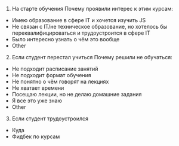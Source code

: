 1. На старте обучения 
Почему проявили интерес к этим курсам:
  - Имею образование в сфере IT и хочется изучить JS
  - Не связан с IT/не техническое образование, но хотелось бы переквалифицироваться и трудоустроится в сфере IT
  - Было интересно узнать о чём это вообще
  - Other
  
2. Если студент перестал учиться
  Почему решили не обучаться:
  - Не подходит расписание занятий
  - Не подходит формат обучения
  - Не понятно о чём говорят на лекциях
  - Не хватает времени
  - Посещаю лекции, но не делаю домашние задания
  - Я все это уже знаю
  - Other
  
3. Если студент трудоустроился
  - Куда
  - Фидбек по курсам
  
  
